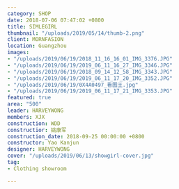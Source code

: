 ```yaml
---
category: SHOP
date: 2018-07-06 07:47:02 +0800
title: SIMLEGIRL
thumbnail: "/uploads/2019/05/14/thumb-2.png"
client: MORNFASION
location: Guangzhou
images:
- "/uploads/2019/06/19/2018_11_16_16_01_IMG_3376.JPG"
- "/uploads/2019/06/19/2019_06_11_16_27_IMG_3346.JPG"
- "/uploads/2019/06/19/2018_09_14_12_58_IMG_3343.JPG"
- "/uploads/2019/06/19/2019_06_11_17_20_IMG_3352.JPG"
- "/uploads/2019/06/19/0X4A0497_看图王.jpg"
- "/uploads/2019/06/19/2019_06_11_17_21_IMG_3353.JPG"
featured: true
area: "500"
leader: HARVEYWONG
members: XJX
construction: WDD
constructior: 姚康军
construction_date: 2018-09-25 00:00:00 +0800
constructor: Yao Kanjun
designer: HARVEYWONG
cover: "/uploads/2019/06/13/showgirl-cover.jpg"
tag:
- Clothing showroom

---
```

